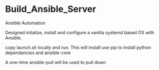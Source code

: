# Build_Ansible_Server
Ansible Automation 

Designed intialize, install and configure a vanilla systemd based OS with Ansible. 

copy launch.sh locally and run. This will install use pip to install python dependancies and ansible-core

A one-time ansible-pull will be used to pull down 
